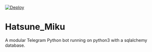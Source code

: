 [![Deploy](https://telegra.ph/file/5bd7bcf8607939bf934c.jpg)](https://github.com/Rexinazor/Hatsune_Miku.git)
# Hatsune_Miku

A modular Telegram Python bot running on python3 with a sqlalchemy database.

